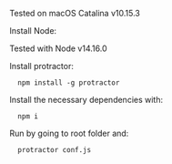 Tested on macOS Catalina v10.15.3

Install Node:

  Tested with Node v14.16.0

Install protractor:
```
  npm install -g protractor
```


Install the necessary dependencies with:
```
  npm i
```

Run by going to root folder and:

```
  protractor conf.js
```
